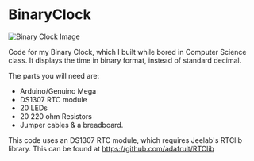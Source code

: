 # BinaryClock
![Binary Clock Image](/images/binaryClock.PNG)

Code for my Binary Clock, which I built while bored in Computer Science class. It displays the time in binary format, instead of standard decimal. 

The parts you will need are: 
 - Arduino/Genuino Mega
 - DS1307 RTC module
 - 20 LEDs
 - 20 220 ohm Resistors
 - Jumper cables & a breadboard.


This code uses an DS1307 RTC module, which requires Jeelab's RTClib library. This can be found at https://github.com/adafruit/RTClib
